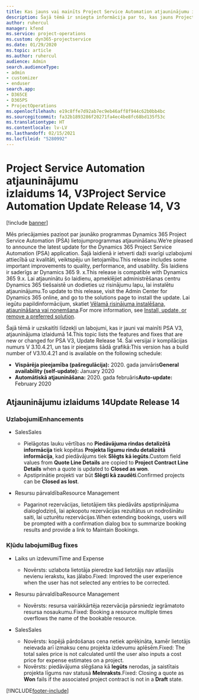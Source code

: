 ```yaml
---
title: Kas jauns vai mainīts Project Service Automation atjauninājumu izlaidumā 14, V3
description: Šajā tēmā ir sniegta informācija par to, kas jauns Project Service Automation atjauninājuma izlaidumā 14, 3. versijā
author: ruhercul
manager: kfend
ms.service: project-operations
ms.custom: dyn365-projectservice
ms.date: 01/29/2020
ms.topic: article
ms.author: ruhercul
audience: Admin
search.audienceType:
- admin
- customizer
- enduser
search.app:
- D365CE
- D365PS
- ProjectOperations
ms.openlocfilehash: e19c8ffe7d92ab7ec9eb46aff8f944c62b0bb4bc
ms.sourcegitcommit: fa32b1893286f20271fa4ec4be8fc68bd135f53c
ms.translationtype: HT
ms.contentlocale: lv-LV
ms.lasthandoff: 02/15/2021
ms.locfileid: "5280992"
---
```

# <a name="project-service-automation-update-release-14-v3"></a><span data-ttu-id="418b4-103">Project Service Automation atjauninājumu izlaidums 14, V3</span><span class="sxs-lookup"><span data-stu-id="418b4-103">Project Service Automation Update Release 14, V3</span></span>

[!include [banner](../includes/psa-now-project-operations.md)]

<span data-ttu-id="418b4-104">Mēs priecājamies paziņot par jaunāko programmas Dynamics 365 Project Service Automation (PSA) lietojumprogrammas atjaunināšanu.</span><span class="sxs-lookup"><span data-stu-id="418b4-104">We’re pleased to announce the latest update for the Dynamics 365 Project Service Automation (PSA) application.</span></span> <span data-ttu-id="418b4-105">Šajā laidienā ir ietverti daži svarīgi uzlabojumi attiecībā uz kvalitāti, veiktspēju un lietojamību.</span><span class="sxs-lookup"><span data-stu-id="418b4-105">This release includes some important improvements to quality, performance, and usability.</span></span> <span data-ttu-id="418b4-106">Šis laidiens ir saderīgs ar Dynamics 365 9. x.</span><span class="sxs-lookup"><span data-stu-id="418b4-106">This release is compatible with Dynamics 365 9.x.</span></span> <span data-ttu-id="418b4-107">Lai atjauninātu šo laidienu, apmeklējiet administrēšanas centru Dynamics 365 tiešsaistē un dodieties uz risinājumu lapu, lai instalētu atjauninājumu.</span><span class="sxs-lookup"><span data-stu-id="418b4-107">To update to this release, visit the Admin Center for Dynamics 365 online, and go to the solutions page to install the update.</span></span> <span data-ttu-id="418b4-108">Lai iegūtu papildinformācijum, skatiet [Vēlamā risinājuma instalēšana, atjaunināšana vai noņemšana](https://docs.microsoft.com/power-platform/admin/install-remove-preferred-solution).</span><span class="sxs-lookup"><span data-stu-id="418b4-108">For more information, see [Install, update, or remove a preferred solution](https://docs.microsoft.com/power-platform/admin/install-remove-preferred-solution).</span></span>

<span data-ttu-id="418b4-109">Šajā tēmā ir uzskaitīti līdzekļi un labojumi, kas ir jauni vai mainīti PSA V3, atjauninājuma izlaidumā 14.</span><span class="sxs-lookup"><span data-stu-id="418b4-109">This topic lists the features and fixes that are new or changed for PSA V3, Update Release 14.</span></span> <span data-ttu-id="418b4-110">Šai versijai ir kompilācijas numurs V 3.10.4.21, un tas ir pieejams šādā grafikā:</span><span class="sxs-lookup"><span data-stu-id="418b4-110">This version has a build number of V3.10.4.21 and is available on the following schedule:</span></span>

- <span data-ttu-id="418b4-111">**Vispārēja pieejamība (pašregulācija):** 2020. gada janvāris</span><span class="sxs-lookup"><span data-stu-id="418b4-111">**General availability (self-update):** January 2020</span></span>
- <span data-ttu-id="418b4-112">**Automātiskā atjaunināšana:** 2020. gada februāris</span><span class="sxs-lookup"><span data-stu-id="418b4-112">**Auto-update:** February 2020</span></span>

## <a name="update-release-14"></a><span data-ttu-id="418b4-113">Atjauninājumu izlaidums 14</span><span class="sxs-lookup"><span data-stu-id="418b4-113">Update Release 14</span></span>

### <a name="enhancements"></a><span data-ttu-id="418b4-114">Uzlabojumi</span><span class="sxs-lookup"><span data-stu-id="418b4-114">Enhancements</span></span>

- <span data-ttu-id="418b4-115">Sales</span><span class="sxs-lookup"><span data-stu-id="418b4-115">Sales</span></span>

     - <span data-ttu-id="418b4-116">Pielāgotas lauku vērtības no **Piedāvājuma rindas detalizētā informācija** tiek kopētas **Projekta līgumu rindu detalizētā informācija**, kad piedāvājums tiek **Slēgts kā iegūts**.</span><span class="sxs-lookup"><span data-stu-id="418b4-116">Custom field values from **Quote Line Details** are copied to **Project Contract Line Details** when a quote is updated to **Closed as won**.</span></span>
     - <span data-ttu-id="418b4-117">Apstiprinātie projekti var būt **Slēgti kā zaudēti**.</span><span class="sxs-lookup"><span data-stu-id="418b4-117">Confirmed projects can be **Closed as lost**.</span></span>

- <span data-ttu-id="418b4-118">Resursu pārvaldība</span><span class="sxs-lookup"><span data-stu-id="418b4-118">Resource Management</span></span>

     - <span data-ttu-id="418b4-119">Pagarinot rezervācijas, lietotājiem tiks piedāvāts apstiprinājuma dialoglodziņš, lai apkopotu rezervācijas rezultātus un nodrošinātu saiti, lai uzturētu rezervācijas.</span><span class="sxs-lookup"><span data-stu-id="418b4-119">When extending bookings, users will be prompted with a confirmation dialog box to summarize booking results and provide a link to Maintain Bookings.</span></span>


### <a name="bug-fixes"></a><span data-ttu-id="418b4-120">Kļūdu labojumi</span><span class="sxs-lookup"><span data-stu-id="418b4-120">Bug fixes</span></span>

- <span data-ttu-id="418b4-121">Laiks un izdevumi</span><span class="sxs-lookup"><span data-stu-id="418b4-121">Time and Expense</span></span>

     - <span data-ttu-id="418b4-122">Novērsts: uzlabota lietotāja pieredze kad lietotājs nav atlasījis nevienu ierakstu, kas jālabo.</span><span class="sxs-lookup"><span data-stu-id="418b4-122">Fixed: Improved the user experience when the user has not selected any entries to be corrected.</span></span>

- <span data-ttu-id="418b4-123">Resursu pārvaldība</span><span class="sxs-lookup"><span data-stu-id="418b4-123">Resource Management</span></span>

     - <span data-ttu-id="418b4-124">Novērsts: resursa vairākkārtēja rezervācija pārsniedz iegrāmatoto resursa nosaukumu.</span><span class="sxs-lookup"><span data-stu-id="418b4-124">Fixed: Booking a resource multiple times overflows the name of the bookable resource.</span></span>

- <span data-ttu-id="418b4-125">Sales</span><span class="sxs-lookup"><span data-stu-id="418b4-125">Sales</span></span>

     - <span data-ttu-id="418b4-126">Novērsts: kopējā pārdošanas cena netiek aprēķināta, kamēr lietotājs neievada arī izmaksu cenu projekta izdevumu aplēsēm.</span><span class="sxs-lookup"><span data-stu-id="418b4-126">Fixed: The total sales price is not calculated until the user also inputs a cost price for expense estimates on a project.</span></span>
     - <span data-ttu-id="418b4-127">Novērsts: piedāvājuma slēgšana kā **Iegūts** nerodas, ja saistītais projekta līgums nav statusā **Melnraksts**.</span><span class="sxs-lookup"><span data-stu-id="418b4-127">Fixed: Closing a quote as **Won** fails if the associated project contract is not in a **Draft** state.</span></span>



[!INCLUDE[footer-include](../includes/footer-banner.md)]